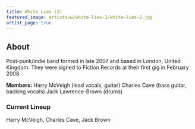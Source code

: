 ```yaml
---
title: White Lies (2)
featured_image: artists/w/white-lies-2/white-lies-2.jpg
artist_page: true
---
```

## About

Post-punk/indie band formed in late 2007 and based in London, United Kingdom.
They were signed to Fiction Records at their first gig in February 2008.

**Members:**
Harry McVeigh (lead vocals, guitar)
Charles Cave (bass guitar, backing vocals)
Jack Lawrence-Brown (drums)

### Current Lineup

Harry McVeigh, Charles Cave, Jack Brown

